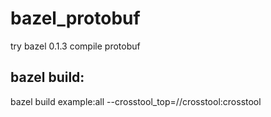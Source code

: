 # bazel_protobuf
try bazel 0.1.3 compile protobuf

## bazel build:

bazel build example:all --crosstool_top=//crosstool:crosstool
